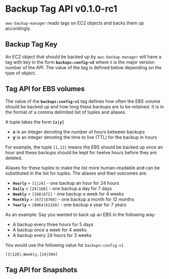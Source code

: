 # Backup Tag API v0.1.0-rc1

`aws-backup-manager` reads tags on EC2 objects and backs them up accordingly.

## Backup Tag Key

An EC2 object that should be backed up by `aws-backup-manager` will have a tag with key in the form **`backups:config-vX`** where `X` is the major version number of the API. The value of the tag is defined below depending on the type of object.

## Tag API for EBS volumes

The value of the **`backups:config-v1`** tag defines how often the EBS volume should be backed up and how long these backups are to be retained. It is in the format of a comma delimited list of tuples and aliases.

A tuple takes the form **`[x|y]`**

* **x** is an integer denoting the number of hours between backups
* **y** is an integer denoting the time to live (TTL) for the backup in hours

For example, the tuple `[1,12]` means the EBS should be backed up once an hour and these backups should be kept for twelve hours before they are deleted.

Aliases for these tuples to make the list more human-readable and can be substituted in the list for tuples. The aliases and their outcomes are:

* **`Hourly`** = `[1|24]` - one backup an hour for 24 hours
* **`Daily`** = `[24|168]` - one backup a day for 7 days
* **`Weekly`** = `[168|672]` - one backup a week for 4 weeks
* **`Monthly`** = `[672|8760]` - one backup a month for 12 months
* **`Yearly`** = `[8064|61320]` - one backup a year for 7 years

As an example: Say you wanted to back up an EBS in the following way:

* A backup every three hours for 5 days
* A backup once a week for 4 weeks
* A backup every 24 hours for 3 weeks

You would use the following value for `backups:config-v1`

```
[3|120],Weekly,[24|504]
```



## Tag API for Snapshots
